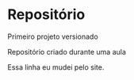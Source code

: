 # Repositório
 Primeiro projeto versionado

Repositório criado durante uma aula

Essa linha eu mudei pelo site.
